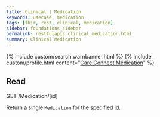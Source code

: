 ```yaml
---
title: Clinical | Medication
keywords: usecase, medication
tags: [fhir, rest, clinical, medication]
sidebar: foundations_sidebar
permalink: restfulapis_clinical_medication.html
summary: Clinical Medication
---
```

{% include custom/search.warnbanner.html %}
{% include custom/profile.html content="[Care Connect Medication](http://www.interopen.org/candidate-profiles/care-connect/CareConnect-Medication-1.html)" %}

## Read ##

<div markdown="span" class="alert alert-success" role="alert">
GET /Medication/[id]</div>

Return a single `Medication` for the specified id.

